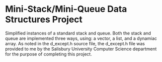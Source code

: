 # Mini-Stack/Mini-Queue Data Structures Project

Simplified instances of a standard stack and queue. Both the stack and queue are implemented three ways, using: a vector, a list, and a dynamiac array. As noted in the d_except.h source file, the d_except.h file was provided to me by the Salisbury University Computer Science department for the purpose of completing this project.
